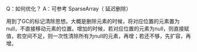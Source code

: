 Q：如何优化？
A：可参考 SparseArray（ 延迟删除）

用到了GC的标记清除思想。大概是删除元素的时候，将对应位置的元素置为null，不直接移动元素的位置。增加的时候，若对应位置的元素为null，则直接赋值，若空间不足，则一次性清除所有为null的元素，再增；若还不够，先扩容，再增。

